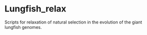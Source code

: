 # Lungfish_relax
Scripts for relaxation of natural selection in the evolution of the giant lungfish genomes.
